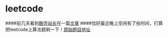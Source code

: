 # leetcode
####前几天看到[酷壳站长](http://coolshell.cn)在一篇[文章](http://coolshell.cn/articles/12052.html#more-12052)
####恰好最近晚上空闲有了些时间，打算把leetcode上算法题刷一下！[原始题目地址](https://leetcode.com/problemset/algorithms/)
